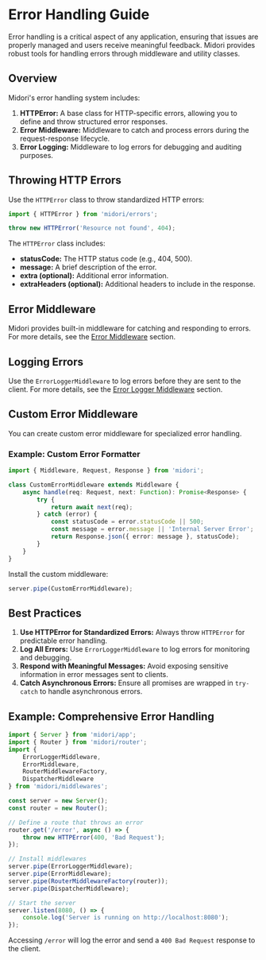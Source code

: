 # Error Handling Guide
Error handling is a critical aspect of any application, ensuring that issues are properly managed and users receive meaningful feedback. Midori provides robust tools for handling errors through middleware and utility classes.

## Overview
Midori's error handling system includes:
1. **HTTPError:** A base class for HTTP-specific errors, allowing you to define and throw structured error responses.
2. **Error Middleware:** Middleware to catch and process errors during the request-response lifecycle.
3. **Error Logging:** Middleware to log errors for debugging and auditing purposes.

## Throwing HTTP Errors
Use the `HTTPError` class to throw standardized HTTP errors:
```ts
import { HTTPError } from 'midori/errors';

throw new HTTPError('Resource not found', 404);
```

The `HTTPError` class includes:
- **statusCode:** The HTTP status code (e.g., 404, 500).
- **message:** A brief description of the error.
- **extra (optional):** Additional error information.
- **extraHeaders (optional):** Additional headers to include in the response.

## Error Middleware
Midori provides built-in middleware for catching and responding to errors.
For more details, see the [Error Middleware](../reference/middlewares/error.md) section.

## Logging Errors
Use the `ErrorLoggerMiddleware` to log errors before they are sent to the client.
For more details, see the [Error Logger Middleware](../reference/middlewares/error-logger.md) section.

## Custom Error Middleware
You can create custom error middleware for specialized error handling.

### Example: Custom Error Formatter
```ts
import { Middleware, Request, Response } from 'midori';

class CustomErrorMiddleware extends Middleware {
    async handle(req: Request, next: Function): Promise<Response> {
        try {
            return await next(req);
        } catch (error) {
            const statusCode = error.statusCode || 500;
            const message = error.message || 'Internal Server Error';
            return Response.json({ error: message }, statusCode);
        }
    }
}
```

Install the custom middleware:
```ts
server.pipe(CustomErrorMiddleware);
```

## Best Practices
1. **Use HTTPError for Standardized Errors:** Always throw `HTTPError` for predictable error handling.
2. **Log All Errors:** Use `ErrorLoggerMiddleware` to log errors for monitoring and debugging.
3. **Respond with Meaningful Messages:** Avoid exposing sensitive information in error messages sent to clients.
4. **Catch Asynchronous Errors:** Ensure all promises are wrapped in `try-catch` to handle asynchronous errors.

## Example: Comprehensive Error Handling
```ts
import { Server } from 'midori/app';
import { Router } from 'midori/router';
import {
    ErrorLoggerMiddleware,
    ErrorMiddleware,
    RouterMiddlewareFactory,
    DispatcherMiddleware
} from 'midori/middlewares';

const server = new Server();
const router = new Router();

// Define a route that throws an error
router.get('/error', async () => {
    throw new HTTPError(400, 'Bad Request');
});

// Install middlewares
server.pipe(ErrorLoggerMiddleware);
server.pipe(ErrorMiddleware);
server.pipe(RouterMiddlewareFactory(router));
server.pipe(DispatcherMiddleware);

// Start the server
server.listen(8080, () => {
    console.log('Server is running on http://localhost:8080');
});
```

Accessing `/error` will log the error and send a `400 Bad Request` response to the client.
